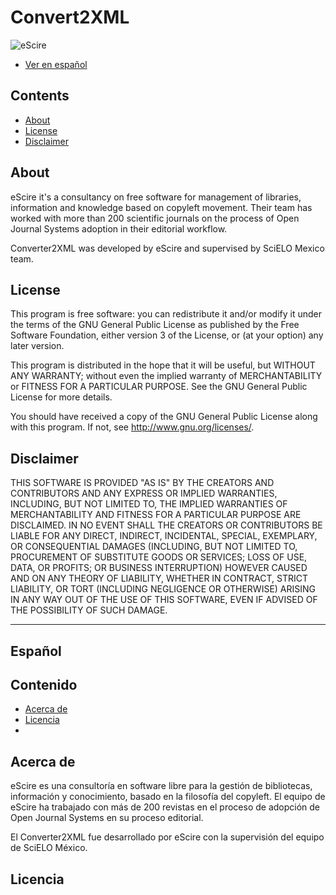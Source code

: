 # Convert2XML
![eScire](http://escire.mx/logo/eScire.jpg)

- [Ver en español](#espanol)

## Contents

- [About](#about)
- [License](#license)
- [Disclaimer](#disclaimer)


## About

eScire it's a consultancy on free software for management of libraries, information and knowledge based on copyleft movement. 
Their team has worked with more than 200 scientific journals on the process of Open Journal Systems adoption in their editorial workflow.

Converter2XML was developed by eScire and supervised by SciELO Mexico team. 

## License

This program is free software: you can redistribute it and/or modify it under the terms of the GNU General Public License as published by the Free Software Foundation, either version 3 of the License, or (at your option) any later version.

This program is distributed in the hope that it will be useful, but WITHOUT ANY WARRANTY; without even the implied warranty of MERCHANTABILITY or FITNESS FOR A PARTICULAR PURPOSE.  See the GNU General Public License for more details.

You should have received a copy of the GNU General Public License along with this program.  If not, see <http://www.gnu.org/licenses/>.

## Disclaimer

THIS SOFTWARE IS PROVIDED "AS IS" BY THE CREATORS AND CONTRIBUTORS AND ANY EXPRESS OR IMPLIED WARRANTIES, INCLUDING, BUT NOT LIMITED TO, THE IMPLIED WARRANTIES OF MERCHANTABILITY AND FITNESS FOR A PARTICULAR PURPOSE ARE DISCLAIMED. IN NO EVENT SHALL THE CREATORS OR CONTRIBUTORS BE LIABLE FOR ANY DIRECT, INDIRECT, INCIDENTAL, SPECIAL, EXEMPLARY, OR CONSEQUENTIAL DAMAGES (INCLUDING, BUT NOT LIMITED TO, PROCUREMENT OF SUBSTITUTE GOODS OR SERVICES; LOSS OF USE, DATA, OR PROFITS; OR BUSINESS INTERRUPTION) HOWEVER CAUSED AND ON ANY THEORY OF LIABILITY, WHETHER IN CONTRACT, STRICT LIABILITY, OR TORT (INCLUDING NEGLIGENCE OR OTHERWISE) ARISING IN ANY WAY OUT OF THE USE OF THIS SOFTWARE, EVEN IF ADVISED OF THE POSSIBILITY OF SUCH DAMAGE.

<hr />

## Español

## Contenido

- [Acerca de](#acerca-de)
- [Licencia](#licencia)
- 

## Acerca de

eScire es una consultoría en software libre para la gestión de bibliotecas, información y conocimiento, basado en la filosofía del copyleft.
El equipo de eScire ha trabajado con más de 200 revistas en el proceso de adopción de Open Journal Systems en su proceso editorial. 

El Converter2XML fue desarrollado por eScire con la supervisión del equipo de SciELO México.

## Licencia
